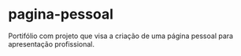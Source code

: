 # pagina-pessoal
Portifólio com projeto que visa a criação de uma página pessoal para apresentação profissional.
